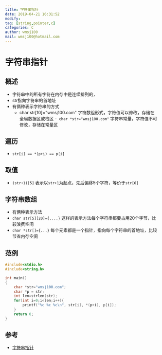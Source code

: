 ```yaml
---
title: 字符串指针
date: 2019-04-21 16:31:52	
modify: 
tag: [string,pointer,c]
categories: C
author: wmsj100
mail: wmsj100@hotmail.com
---
```


# 字符串指针

## 概述
- 字符串中的所有字符在内存中是连续排列的，
- str指向字符串的首地址
- 有俩种表示字符串的方式
	- char str[10]="wmsj100.com" 字符数组形式，字符值可以修改，存储在全局数据区或栈区
	-` char *str="wmsj100.com"` 字符串常量，字符值不可修改，存储在常量区

## 遍历
- `str[i] == *(p+i) == p[i]`

## 取值
- `(str+1)[5]` 表示以`str+1`为起点，先后偏移5个字符，等价于`str[6]`

## 字符串数组
- 有俩种表示方法
- `char str[5][20]={....}` 这样的表示方法每个字符串都要占用20个字节，比较浪费空间
- `char *str[]={...}` 每个元素都是一个指针，指向每个字符串的首地址，比较节省内存空间

## 范例
```c
#include<stdio.h>
#include<string.h>

int main()
{
    char *str="wmsj100.com";
    char *p = str;
    int len=strlen(str);
    for(int i=0;i<len;i++){
        printf("%c %c %c\n", str[i], *(p+i), p[i]);
    }
    return 0;
}
```

## 参考
- [字符串指针](http://c.biancheng.net/cpp/html/80.html)
